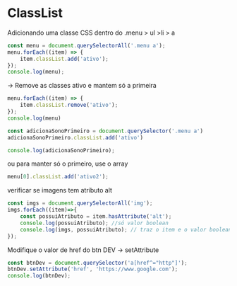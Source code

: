# ClassList
Adicionando uma classe CSS dentro do .menu > ul >li > a
```javascript
const menu = document.querySelectorAll('.menu a');
menu.forEach((item) => {
    item.classList.add('ativo');
});
console.log(menu);
```

-> Remove as classes ativo e mantem só a primeira
```javascript
menu.forEach((item) => {
    item.classList.remove('ativo');
});
console.log(menu)

const adicionaSonoPrimeiro = document.querySelector('.menu a')
adicionaSonoPrimeiro.classList.add('ativo')

console.log(adicionaSonoPrimeiro);
```

ou para manter só o primeiro, use o array
```javascript
menu[0].classList.add('ativo2');
```

verificar se imagens tem atributo alt
```javascript
const imgs = document.querySelectorAll('img');
imgs.forEach((item)=>{
    const possuiAtributo = item.hasAttribute('alt');
    console.log(possuiAtributo); //só valor boolean
    console.log(imgs, possuiAtributo); // traz o item e o valor boolean
});
```

Modifique o valor de href do btn DEV -> setAttribute
```javascript
const btnDev = document.querySelector('a[href^="http"]');
btnDev.setAttribute('href', 'https://www.google.com');
console.log(btnDev);
```


